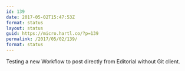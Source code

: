 ```yaml
---
id: 139
date: 2017-05-02T15:47:53Z
format: status
layout: status
guid: https://micro.hartl.co/?p=139
permalink: /2017/05/02/139/
format: status
---
```

Testing a new Workflow to post directly from Editorial without Git client.